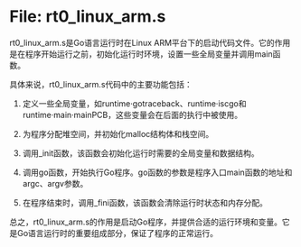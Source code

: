 # File: rt0_linux_arm.s

rt0_linux_arm.s是Go语言运行时在Linux ARM平台下的启动代码文件。它的作用是在程序开始运行之前，初始化运行时环境，设置一些全局变量并调用main函数。

具体来说，rt0_linux_arm.s代码中的主要功能包括：

1. 定义一些全局变量，如runtime·gotraceback、runtime·iscgo和runtime·main·mainPCB，这些变量会在后面的执行中被使用。

2. 为程序分配堆空间，并初始化malloc结构体和栈空间。

3. 调用_init函数，该函数会初始化运行时需要的全局变量和数据结构。

4. 调用go函数，开始执行Go程序。go函数的参数是程序入口main函数的地址和argc、argv参数。

5. 在程序结束时，调用_fini函数，该函数会清除运行时状态和内存分配。

总之，rt0_linux_arm.s的作用是启动Go程序，并提供合适的运行环境和变量。它是Go语言运行时的重要组成部分，保证了程序的正常运行。


